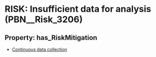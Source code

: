 # RISK: __Insufficient data for analysis__ (PBN__Risk_3206)

## Property: has_RiskMitigation

* [Continuous data collection](PBN__Mitigation_1670)

